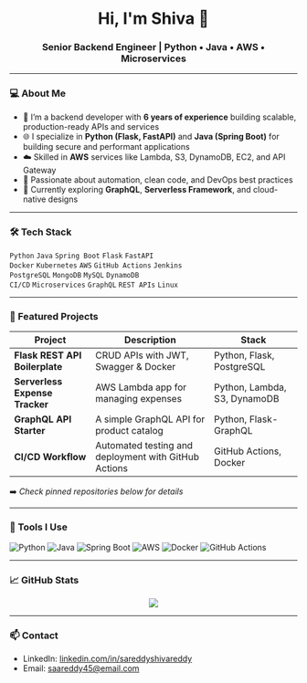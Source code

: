 <h1 align="center">Hi, I'm Shiva 👋</h1>
<h3 align="center">Senior Backend Engineer | Python • Java • AWS • Microservices</h3>

---

### 💻 About Me

- 🔭 I’m a backend developer with **6 years of experience** building scalable, production-ready APIs and services
- 🌐 I specialize in **Python (Flask, FastAPI)** and **Java (Spring Boot)** for building secure and performant applications
- ☁️ Skilled in **AWS** services like Lambda, S3, DynamoDB, EC2, and API Gateway
- 🚀 Passionate about automation, clean code, and DevOps best practices
- 🧠 Currently exploring **GraphQL**, **Serverless Framework**, and cloud-native designs

---

### 🛠️ Tech Stack

`Python` `Java` `Spring Boot` `Flask` `FastAPI`  
`Docker` `Kubernetes` `AWS` `GitHub Actions` `Jenkins`  
`PostgreSQL` `MongoDB` `MySQL` `DynamoDB`  
`CI/CD` `Microservices` `GraphQL` `REST APIs` `Linux`

---

### 📂 Featured Projects

| Project | Description | Stack |
|--------|-------------|-------|
| **Flask REST API Boilerplate** | CRUD APIs with JWT, Swagger & Docker | Python, Flask, PostgreSQL |
| **Serverless Expense Tracker** | AWS Lambda app for managing expenses | Python, Lambda, S3, DynamoDB |
| **GraphQL API Starter** | A simple GraphQL API for product catalog | Python, Flask-GraphQL |
| **CI/CD Workflow** | Automated testing and deployment with GitHub Actions | GitHub Actions, Docker |

➡️ *Check pinned repositories below for details*

---

### 🧰 Tools I Use

![Python](https://img.shields.io/badge/Python-3670A0?style=for-the-badge&logo=python&logoColor=ffdd54)
![Java](https://img.shields.io/badge/Java-ED8B00?style=for-the-badge&logo=java&logoColor=white)
![Spring Boot](https://img.shields.io/badge/Spring%20Boot-6DB33F?style=for-the-badge&logo=spring-boot&logoColor=white)
![AWS](https://img.shields.io/badge/AWS-FF9900?style=for-the-badge&logo=amazonaws&logoColor=white)
![Docker](https://img.shields.io/badge/Docker-2496ED?style=for-the-badge&logo=docker&logoColor=white)
![GitHub Actions](https://img.shields.io/badge/GitHub_Actions-2088FF?style=for-the-badge&logo=github-actions&logoColor=white)

---

### 📈 GitHub Stats

<p align="center">
  <img src="https://github-readme-stats.vercel.app/api?username=shiva5626&show_icons=true&theme=tokyonight" />
</p>

---

### 📫 Contact

- LinkedIn: [linkedin.com/in/sareddyshivareddy](https://linkedin.com/in/sareddyshivareddy)
- Email: saareddy45@email.com
